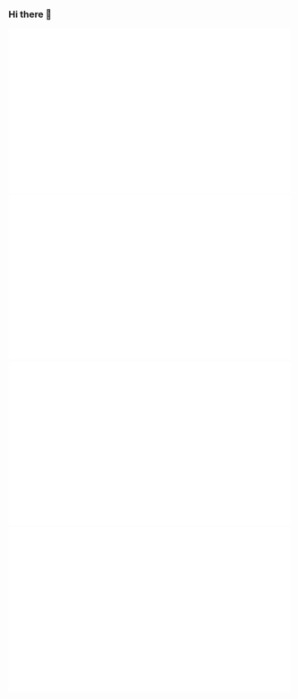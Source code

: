 ### Hi there 👋

![](https://raw.githubusercontent.com/brentporter/github-stats/master/generated/overview.svg#gh-dark-mode-only)
![](https://raw.githubusercontent.com/brentporter/github-stats/master/generated/overview.svg#gh-light-mode-only)![](https://raw.githubusercontent.com/brentporter/github-stats/master/generated/languages.svg#gh-dark-mode-only)
![](https://raw.githubusercontent.com/brentporter/github-stats/master/generated/languages.svg#gh-light-mode-only)

<!--
**brentporter/brentporter** is a ✨ _special_ ✨ repository because its `README.md` (this file) appears on your GitHub profile.

Here are some ideas to get you started:

- 🔭 I’m currently working on ...
- 🌱 I’m currently learning ...
- 👯 I’m looking to collaborate on ...
- 🤔 I’m looking for help with ...
- 💬 Ask me about ...
- 📫 How to reach me: ...
- 😄 Pronouns: ...
- ⚡ Fun fact: ...
-->
